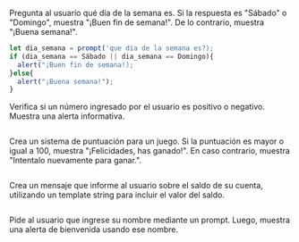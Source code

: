 
Pregunta al usuario qué día de la semana es. Si la respuesta es "Sábado" o "Domingo", muestra "¡Buen fin de semana!". De lo contrario, muestra "¡Buena semana!".
```javascript
let dia_semana = prompt('que dia de la semana es?);
if (dia_semana == Sábado || dia_semana == Domingo){
  alert("¡Buen fin de semana!);
}else{
  alert("¡Buena semana!");
}
```

Verifica si un número ingresado por el usuario es positivo o negativo. Muestra una alerta informativa.
```javascript
```
  
Crea un sistema de puntuación para un juego. Si la puntuación es mayor o igual a 100, muestra "¡Felicidades, has ganado!". En caso contrario, muestra "Intentalo nuevamente para ganar.".
```javascript
```
  
Crea un mensaje que informe al usuario sobre el saldo de su cuenta, utilizando un template string para incluir el valor del saldo.
```javascript
```
Pide al usuario que ingrese su nombre mediante un prompt. Luego, muestra una alerta de bienvenida usando ese nombre.
```javascript
```
